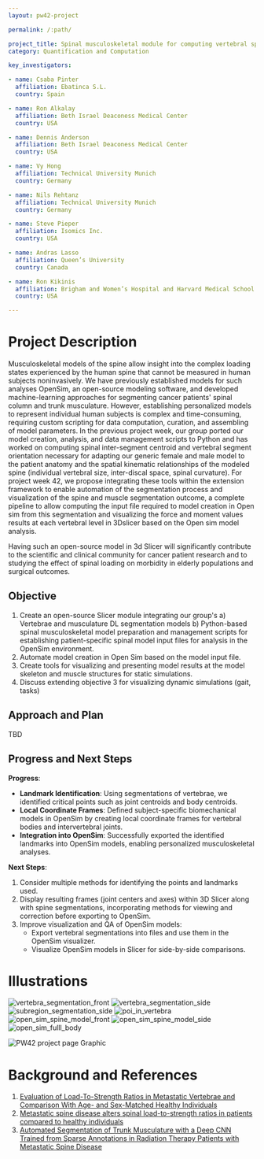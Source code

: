 ```yaml
---
layout: pw42-project

permalink: /:path/

project_title: Spinal musculoskeletal module for computing vertebral specific loading
category: Quantification and Computation

key_investigators:

- name: Csaba Pinter
  affiliation: Ebatinca S.L.
  country: Spain

- name: Ron Alkalay
  affiliation: Beth Israel Deaconess Medical Center
  country: USA

- name: Dennis Anderson
  affiliation: Beth Israel Deaconess Medical Center
  country: USA

- name: Vy Hong
  affiliation: Technical University Munich
  country: Germany

- name: Nils Rehtanz
  affiliation: Technical University Munich
  country: Germany

- name: Steve Pieper
  affiliation: Isomics Inc.
  country: USA

- name: Andras Lasso
  affiliation: Queen’s University
  country: Canada

- name: Ron Kikinis
  affiliation: Brigham and Women’s Hospital and Harvard Medical School
  country: USA

---
```


# Project Description

<!-- Add a short paragraph describing the project. -->


Musculoskeletal models of the spine allow insight into the complex loading states experienced by the human spine that cannot be measured in human subjects noninvasively. We have previously established models for such analyses OpenSim, an open-source modeling software, and developed machine-learning approaches for segmenting cancer patients' spinal column and trunk musculature. However, establishing personalized models to represent individual human subjects is complex and time-consuming, requiring custom scripting for data computation, curation, and assembling of model parameters.
In the previous project week, our group ported our model creation, analysis, and data management scripts to Python and has worked on computing spinal inter-segment centroid and vertebral segment orientation necessary for adapting our generic female and male model to the patient anatomy and the spatial kinematic relationships of the modeled spine (individual vertebral size, inter-discal space, spinal curvature). For project week 42, we propose integrating these tools within the extension framework to enable automation of the segmentation process and visualization of the spine and muscle segmentation outcome, a complete pipeline to allow computing the input file required to model creation in Open sim from this segmentation and visualizing the force and moment values results at each vertebral level in 3Dslicer based on the Open sim model analysis.

Having such an open-source model in 3d Slicer will significantly contribute to the scientific and clinical community for cancer patient research and to studying the effect of spinal loading on morbidity in elderly populations and surgical outcomes.



## Objective

<!-- Describe here WHAT you would like to achieve (what you will have as end result). -->


1.	Create an open-source Slicer module integrating our group's
    a)	Vertebrae and musculature DL segmentation models
    b)	Python-based spinal musculoskeletal model preparation and management scripts
for establishing patient-specific spinal model input files for analysis in the OpenSim environment.
2.	Automate model creation in Open Sim based on the model input file.
3.	Create tools for visualizing and presenting model results at the model skeleton and muscle structures for static simulations.
4.	Discuss extending  objective 3 for visualizing dynamic simulations (gait, tasks)



## Approach and Plan

<!-- Describe here HOW you would like to achieve the objectives stated above. -->


TBD



## Progress and Next Steps

<!-- Update this section as you make progress, describing of what you have ACTUALLY DONE.
     If there are specific steps that you could not complete then you can describe them here, too. -->

**Progress**:
- **Landmark Identification**: Using segmentations of vertebrae, we identified critical points such as joint centroids and body centroids.
- **Local Coordinate Frames**: Defined subject-specific biomechanical models in OpenSim by creating local coordinate frames for vertebral bodies and intervertebral joints.
- **Integration into OpenSim**: Successfully exported the identified landmarks into OpenSim models, enabling personalized musculoskeletal analyses.

**Next Steps**:
1. Consider multiple methods for identifying the points and landmarks used.
2. Display resulting frames (joint centers and axes) within 3D Slicer along with spine segmentations, incorporating methods for viewing and correction before exporting to OpenSim.
3. Improve visualization and QA of OpenSim models:
   - Export vertebral segmentations into files and use them in the OpenSim visualizer.
   - Visualize OpenSim models in Slicer for side-by-side comparisons.



# Illustrations

<!-- Add pictures and links to videos that demonstrate what has been accomplished. -->
![vertebra_segmentation_front](https://github.com/user-attachments/assets/4d27c9a9-fa4b-46c6-8981-77bffcbbfdec)
![vertebra_segmentation_side](https://github.com/user-attachments/assets/538d45be-a9cc-4c6a-9f15-cda61b96a3b7)
![subregion_segmentation_side](https://github.com/user-attachments/assets/78402110-338b-428d-b454-6d7ecac93315)
![poi_in_vertebra](https://github.com/user-attachments/assets/cc99a5de-fb5d-46c4-a859-364975daded0)
![open_sim_spine_model_front](https://github.com/user-attachments/assets/63c9c325-dd71-4cf2-b233-28eba349d7bf)
![open_sim_spine_model_side](https://github.com/user-attachments/assets/8fb7d50f-a84e-40e4-87c0-158c85f437bd)
![open_sim_fulll_body](https://github.com/user-attachments/assets/139b93c0-ff4d-46b2-957e-8bff813ebc84)


![PW42 project page Graphic](https://github.com/user-attachments/assets/767c0b03-0dcf-4e05-b179-b476099c2a68)




# Background and References

<!-- If you developed any software, include link to the source code repository.
     If possible, also add links to sample data, and to any relevant publications. -->


1. [Evaluation of Load-To-Strength Ratios in Metastatic Vertebrae and Comparison With Age- and Sex-Matched Healthy Individuals](https://www.frontiersin.org/articles/10.3389/fbioe.2022.866970/full)
2. [Metastatic spine disease alters spinal load-to-strength ratios in patients compared to healthy individuals](https://www.medrxiv.org/content/10.1101/2025.01.06.25320075v1)
3. [Automated Segmentation of Trunk Musculature with a Deep CNN Trained from Sparse Annotations in Radiation Therapy Patients with Metastatic Spine Disease](https://www.medrxiv.org/content/10.1101/2025.01.13.25319967v1)
